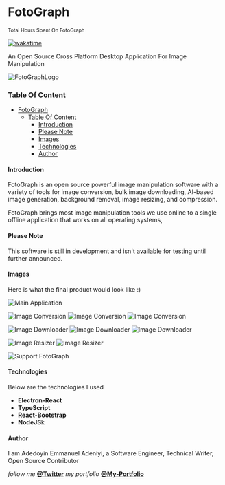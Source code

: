 # FotoGraph

<small>Total Hours Spent On FotoGraph</small>

[![wakatime](https://wakatime.com/badge/user/1cf7c976-595a-4fc7-a7c4-324b43a74aca/project/fdcac2b3-e915-4cfc-9ae0-50c90249bfb3.svg)](https://wakatime.com/badge/user/1cf7c976-595a-4fc7-a7c4-324b43a74aca/project/fdcac2b3-e915-4cfc-9ae0-50c90249bfb3)

An Open Source Cross Platform Desktop Application For Image Manipulation

![FotoGraphLogo](/assets/logo.png)

### Table Of Content

- [FotoGraph](#fotograph)
  - [Table Of Content](#table-of-content)
    - [Introduction](#introduction)
    - [Please Note](#please-note)
    - [Images](#images)
    - [Technologies](#technologies)
    - [Author](#author)

#### Introduction

FotoGraph is an open source powerful image manipulation software with a variety of tools for image conversion, bulk image downloading, AI-based image generation, background removal, image resizing, and compression.

FotoGraph brings most image manipulation tools we use online to a single offline application that works on all operating systems,

#### Please Note

This software is still in development and isn't available for testing until further announced.

#### Images

Here is what the final product would look like :)

![Main Application](/assets/screenshots/main-application.png)

![Image Conversion ](/assets/screenshots/image-converter.png)
![Image Conversion ](/assets/screenshots/image-converter-2.png)
![Image Conversion ](/assets/screenshots/image-converter-3.png)

![Image Downloader ](/assets/screenshots/image-downloader.png)
![Image Downloader ](/assets/screenshots/image-downloader-2.png)
![Image Downloader ](/assets/screenshots/image-downloader-3.png)

![Image Resizer ](/assets/screenshots/image-resizer.png)
![Image Resizer ](/assets/screenshots/image-resizer-2.png)

![Support FotoGraph ](/assets/screenshots/support-project.png)

#### Technologies

Below are the technologies I used

- **Electron-React**
- **TypeScript**
- **React-Bootstrap**
- **NodeJS**k

#### Author

I am Adedoyin Emmanuel Adeniyi, a Software Engineer, Technical Writer, Open Source Contributor

_follow me_ **[@Twitter](https://twitter.com/Emmysoft_Tm/)**
_my portfolio_ **[@My-Portfolio](https://adedoyin-emmanuel.netlify.app/)**
